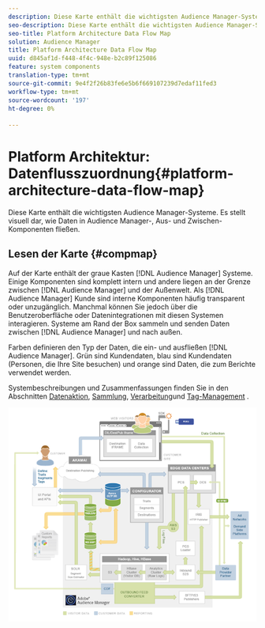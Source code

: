 ```yaml
---
description: Diese Karte enthält die wichtigsten Audience Manager-Systeme. Es stellt visuell dar, wie Daten in Audience Manager-, Aus- und Zwischen-Komponenten fließen.
seo-description: Diese Karte enthält die wichtigsten Audience Manager-Systeme. Es stellt visuell dar, wie Daten in Audience Manager-, Aus- und Zwischen-Komponenten fließen.
seo-title: Platform Architecture Data Flow Map
solution: Audience Manager
title: Platform Architecture Data Flow Map
uuid: d845af1d-f448-4f4c-948e-b2c89f125086
feature: system components
translation-type: tm+mt
source-git-commit: 9e4f2f26b83fe6e5b6f669107239d7edaf11fed3
workflow-type: tm+mt
source-wordcount: '197'
ht-degree: 0%

---
```



# Platform Architektur: Datenflusszuordnung{#platform-architecture-data-flow-map}

Diese Karte enthält die wichtigsten Audience Manager-Systeme. Es stellt visuell dar, wie Daten in Audience Manager-, Aus- und Zwischen-Komponenten fließen.

## Lesen der Karte {#compmap}

<!-- 

c_compmap.xml

 -->

Auf der Karte enthält der graue Kasten [!DNL Audience Manager] Systeme. Einige Komponenten sind komplett intern und andere liegen an der Grenze zwischen [!DNL Audience Manager] und der Außenwelt. Als [!DNL Audience Manager] Kunde sind interne Komponenten häufig transparent oder unzugänglich. Manchmal können Sie jedoch über die Benutzeroberfläche oder Datenintegrationen mit diesen Systemen interagieren. Systeme am Rand der Box sammeln und senden Daten zwischen [!DNL Audience Manager] und nach außen.

Farben definieren den Typ der Daten, die ein- und ausfließen [!DNL Audience Manager]. Grün sind Kundendaten, blau sind Kundendaten (Personen, die Ihre Site besuchen) und orange sind Daten, die zum Berichte verwendet werden.

Systembeschreibungen und Zusammenfassungen finden Sie in den Abschnitten [Datenaktion](../../reference/system-components/components-data-action.md), [Sammlung](../../reference/system-components/components-data-collection.md), [Verarbeitung](../../reference/system-components/components-data-processing.md)und [Tag-Management](../../reference/system-components/components-tag-management.md) .

![](assets/flowmap.png)

